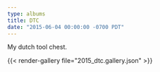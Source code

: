 ```yaml
---
type: albums
title: DTC
date: "2015-06-04 00:00:00 -0700 PDT"
---
```


My dutch tool chest.

{{< render-gallery file="2015_dtc.gallery.json" >}}
